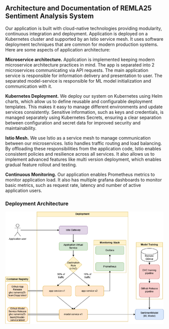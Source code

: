 ## Architecture and Documentation of REMLA25 Sentiment Analysis System

Our application is built with cloud-native technologies providing modularity, continuous integration and deployment. Application is deployed on a Kubernetes cluster and supported by an Istio service mesh. It uses software deployment techniques that are common for modern production systems. Here are some aspects of application architecture:

__Microservice architecture.__  Application is implemented keeping modern microservice architecture practices in mind. The app is separated into 2 microservices communicating via API requests. The main application service is responsible for information delivery and presentation to user. The separated model-service is responsible for ML model initialization and communication with it. 

__Kubernetes Deployment.__  We deploy our system on Kubernetes using Helm charts, which allow us to define reusable and configurable deployment templates. This makes it easy to manage different environments and update services consistently. Sensitive information, such as keys and credentials, is managed separately using Kubernetes Secrets, ensuring a clear separation between configuration and secret data for improved security and maintainability.

__Istio Mesh.__ We use Istio as a service mesh to manage communication between our microservices. Istio handles traffic routing and load balancing. By offloading these responsibilities from the application code, Istio enables consistent policies and resilience across all services. It also allows us to implement advanced features like multi version deployment, which enables gradual feature rollout and testing. 

__Continuous Monitoring.__ Our application enables Prometheus metrics to monitor application load. It also has multiple grafana dashboards to monitor basic metrics, such as request rate, latency and number of active application users.


### Deployment Architecture
![architecture](/docs/images/REMLA_deployment.drawio.png)